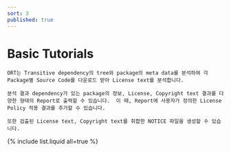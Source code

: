 ```yaml
---
sort: 3
published: true
---
```


# Basic Tutorials

```note
ORT는 Transitive dependency의 tree와 package의 meta data를 분석하여 각 Package별 Source Code를 다운로드 받아 License text를 분석합니다.

분석 결과 dependency가 있는 package의 정보, License, Copyright text 결과를 다양한 형태의 Report로 출력할 수 있습니다.  이 때, Report에 사용자가 정의한 License Policy 적용 결과를 추가할 수 있습니다. 

또한 검출된 License text, Copyright text를 취합한 NOTICE 파일을 생성할 수 있습니다.
```
{% include list.liquid all=true %}

